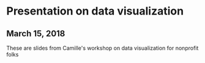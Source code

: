 # Presentation on data visualization

## March 15, 2018

These are slides from Camille's workshop on data visualization for nonprofit folks

